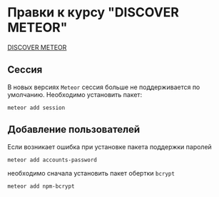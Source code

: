 # Правки к курсу "DISCOVER METEOR"

[DISCOVER METEOR](http://ru.discovermeteor.com/)

## Сессия

В новых версиях `Meteor` cессия больше не поддерживается по умолчанию. Необходимо установить пакет:
```
meteor add session
```


## Добавление пользователей

Если возникает ошибка при установке пакета поддержки паролей
```
meteor add accounts-password
```

необходимо сначала установить пакет обертки `bcrypt`
```
meteor add npm-bcrypt
```
